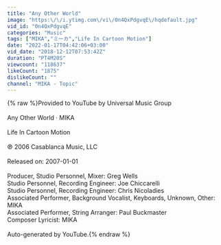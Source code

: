 ```yaml
---
title: "Any Other World"
image: "https:\/\/i.ytimg.com\/vi\/0n4QxPdgvqE\/hqdefault.jpg"
vid_id: "0n4QxPdgvqE"
categories: "Music"
tags: ["MIKA","ミーカ","Life In Cartoon Motion"]
date: "2022-01-17T04:42:06+03:00"
vid_date: "2018-12-12T07:53:42Z"
duration: "PT4M20S"
viewcount: "118637"
likeCount: "1875"
dislikeCount: ""
channel: "MIKA - Topic"
---
```

{% raw %}Provided to YouTube by Universal Music Group<br /><br />Any Other World · MIKA<br /><br />Life In Cartoon Motion<br /><br />℗ 2006 Casablanca Music, LLC<br /><br />Released on: 2007-01-01<br /><br />Producer, Studio  Personnel, Mixer: Greg Wells<br />Studio  Personnel, Recording  Engineer: Joe Chiccarelli<br />Studio  Personnel, Recording  Engineer: Chris Nicoladies<br />Associated  Performer, Background  Vocalist, Keyboards, Unknown, Other: MIKA<br />Associated  Performer, String  Arranger: Paul Buckmaster<br />Composer  Lyricist: MIKA<br /><br />Auto-generated by YouTube.{% endraw %}
